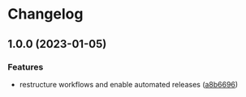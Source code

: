# Changelog

## 1.0.0 (2023-01-05)


### Features

* restructure workflows and enable automated releases ([a8b6696](https://github.com/rolehippie/mlocate/commit/a8b6696775b45454ac54629eaab9f10ea65ef61c))
